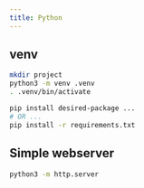 ```yaml
---
title: Python
---
```


## venv

```sh
mkdir project
python3 -m venv .venv
. .venv/bin/activate

pip install desired-package ...
# OR ...
pip install -r requirements.txt
```


## Simple webserver

```sh
python3 -m http.server
```
